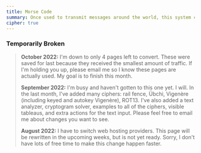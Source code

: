 ```yaml
---
title: Morse Code
summary: Once used to transmit messages around the world, this system can still be used in certain situations to send messages effectively when alternate mediums are not available.
cipher: true
---
```


### Temporarily Broken

> **October 2022:** I'm down to only 4 pages left to convert. These were saved
> for last because they received the smallest amount of traffic. If I'm holding
> you up, please email me so I know these pages are actually used. My goal is
> to finish this month.
>
> **September 2022:** I'm busy and haven't gotten to this one yet. I will. In
> the last month, I've added many ciphers: rail fence, Übchi, Vigenère
> (including keyed and autokey Vigenère), ROT13. I've also added a text
> analyzer, cryptogram solver, examples to all of the ciphers, visible
> tableaus, and extra actions for the text input. Please feel free to email me
> about changes you want to see.
>
> **August 2022:** I have to switch web hosting providers. This page will be
> rewritten in the upcoming weeks, but is not yet ready. Sorry, I don't have
> lots of free time to make this change happen faster.
